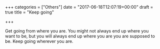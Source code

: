 +++
categories = ["Others"]
date = "2017-06-18T12:07:19+00:00"
draft = true
title = "Keep going"

+++


Get going from where you are. You might not always end up where you want to be, but you will always end up where you are you are supposed to be. Keep going wherever you are.